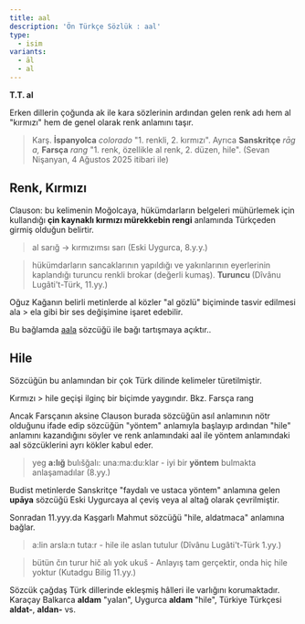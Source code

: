 ```yaml
---
title: aal
description: 'Ön Türkçe Sözlük : aal'
type:
  - isim
variants:
  - āl
  - al
---
```

**T.T. al**

Erken dillerin çoğunda ak ile kara sözlerinin ardından gelen renk adı hem al "kırmızı" hem de genel olarak renk anlamını taşır.

> Karş. **İspanyolca** _colorado_ "1. renkli, 2. kırmızı". Ayrıca **Sanskritçe** _rāga,_ **Farsça** _rang_ "1. renk, özellikle al renk, 2. düzen, hile". (Sevan Nişanyan, 4 Ağustos 2025 itibari ile)

## **Renk, Kırmızı**

Clauson: bu kelimenin Moğolcaya, hükümdarların belgeleri mühürlemek için kullandığı **çin kaynaklı kırmızı mürekkebin rengi** anlamında Türkçeden girmiş olduğun belirtir.

> al sarığ -> kırmızımsı sarı (Eski Uygurca, 8.y.y.)

>  hükümdarların sancaklarının yapıldığı ve yakınlarının eyerlerinin kaplandığı turuncu renkli brokar (değerli kumaş). **Turuncu&#32;**(Dîvânu Lugâti't-Türk, 11.yy.)

Oğuz Kağanın belirli metinlerde al közler "al gözlü" biçiminde tasvir edilmesi ala > ela gibi bir ses değişimine işaret edebilir.

Bu bağlamda [aala](/pt/aala) sözcüğü ile bağı tartışmaya açıktır..

## **Hile**

Sözcüğün bu anlamından bir çok Türk dilinde kelimeler türetilmiştir.

Kırmızı > hile geçişi ilginç bir biçimde yaygındır. Bkz. Farsça rang

Ancak Farsçanın aksine Clauson burada sözcüğün asıl anlamının nötr olduğunu ifade edip sözcüğün "yöntem" anlamıyla başlayıp ardından "hile" anlamını kazandığını söyler ve renk anlamındaki aal ile yöntem anlamındaki aal sözcüklerini ayrı kökler kabul eder.

> yeg **a:lığ** bulıšğalı: una:ma:du:klar - iyi bir **yöntem** bulmakta anlaşamadılar  (8.yy.)

Budist metinlerde Sanskritçe "faydalı ve ustaca yöntem" anlamına gelen **upāya** sözcüğü Eski Uygurcaya al çeviş veya al altağ olarak çevrilmiştir.

Sonradan 11.yyy.da Kaşgarlı Mahmut sözcüğü "hile, aldatmaca" anlamına bağlar. 

> a:lin arsla:n tuta:r - hile ile aslan tutulur (Dîvânu Lugâti't-Türk 1.yy.)

> bütün čın turur hič alı yok ukuš - Anlayış tam gerçektir, onda hiç hile yoktur (Kutadgu Bilig 11.yy.)

Sözcük çağdaş Türk dillerinde ekleşmiş hâlleri ile varlığını korumaktadır. Karaçay Balkarca **aldam** "yalan", Uygurca **aldam&#32;**"hile", Türkiye Türkçesi **aldat-**, **aldan-**  vs.

